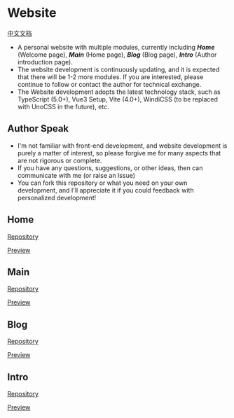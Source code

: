 # Website

[中文文档](README.zh_CN.md)

* A personal website with multiple modules, currently including ***Home*** (Welcome page), ***Main*** (Home page), ***Blog*** (Blog page), ***Intro*** (Author introduction page).
* The website development is continuously updating, and it is expected that there will be 1-2 more modules. If you are interested, please continue to follow or contact the author for technical exchange.
* The Website development adopts the latest technology stack, such as TypeScript (5.0+), Vue3 Setup, Vite (4.0+), WindiCSS (to be replaced with UnoCSS in the future), etc.

## Author Speak

* I'm not familiar with front-end development, and website development is purely a matter of interest, so please forgive me for many aspects that are not rigorous or complete.
* If you have any questions, suggestions, or other ideas, then can communicate with me (or raise an Issue)
* You can fork this repository or what you need on your own development, and I'll appreciate it if you could feedback with personalized development!

## Home

[Repository](https://github.com/Valinaa/Site-Home)

[Preview](https://www.valinaa-wei.tech)

## Main

[Repository](https://github.com/Valinaa/Site-Main)

[Preview](https://main.valinaa-wei.tech)

## Blog

[Repository](https://github.com/Valinaa/Site-Blog)

[Preview](https://blog.valinaa-wei.tech)

## Intro

[Repository](https://github.com/Valinaa/Site-Intro)

[Preview](https://intro.valinaa-wei.tech)
